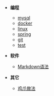 
* **编程**
    * [mysql](md/mysql)
    * [docker](md/docker)
    * [linux](md/linux)
    * [spring](md/spring)
    * [git](md/Git)
    * [test](md/test)
* **软件**
    * [Markdown语法](md/Markdown语法.md  "自定义网页标题，或者默认文件名")

* **其它**
    * [鸡爪做法](md/鸡爪做法)